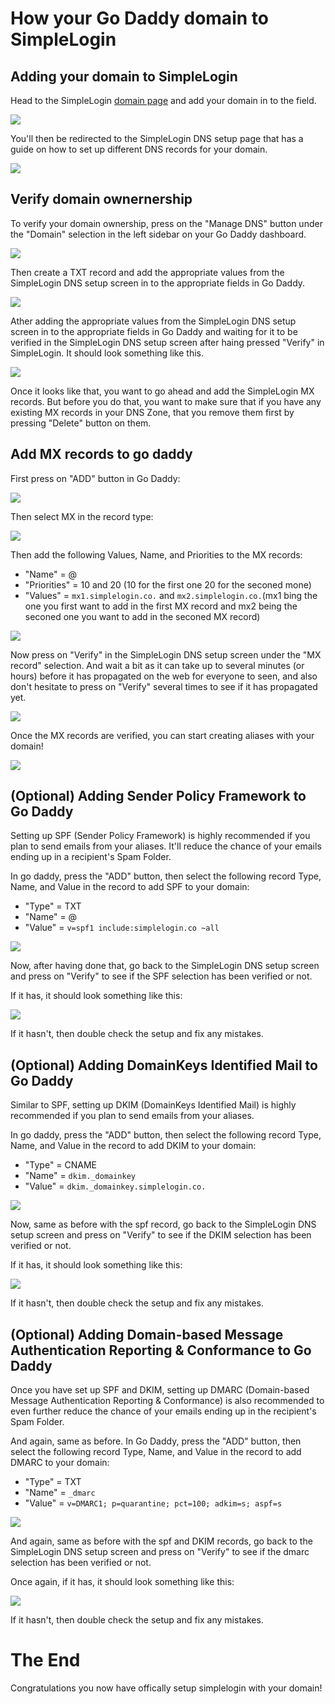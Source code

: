 # How your Go Daddy domain to SimpleLogin

## Adding your domain to SimpleLogin

Head to the SimpleLogin [domain page](https://app.simplelogin.io/dashboard/custom_domain) and add your domain in to the field.

![](./new-domain.png)

You'll then be redirected to the SimpleLogin DNS setup page that has a guide on how to set up different DNS records for your domain.

![](./domain-dns.png)

## Verify domain ownernership

To verify your domain ownership, press on the "Manage DNS" button under the "Domain" selection in the left sidebar on your Go Daddy dashboard.

![](./manage-dns-button.png)

Then create a TXT record and add the appropriate values from the SimpleLogin DNS setup screen in to the appropriate fields in Go Daddy.

![](./txt-record.png)

Ather adding the appropriate values from the SimpleLogin DNS setup screen in to the appropriate fields in Go Daddy and waiting for it to be verified in the SimpleLogin DNS setup screen after haing pressed "Verify" in SimpleLogin. It should look something like this.

![](../sl-domain-verified.png)

Once it looks like that, you want to go ahead and add the SimpleLogin MX records. But before you do that, you want to make sure that if you have any existing MX records in your DNS Zone, that you remove them first by pressing "Delete" button on them.

## Add MX records to go daddy

First press on "ADD" button in Go Daddy:

![](./add-mx-records.png)

Then select MX in the record type:

![](./select-mx-record.png)

Then add the following Values, Name, and Priorities to the MX records: 

- "Name" = @
- "Priorities" = 10 and 20 (10 for the first one 20 for the seconed mone)
- "Values" = `mx1.simplelogin.co.` and `mx2.simplelogin.co.`(mx1 bing the one you first want to add in the first MX record and mx2 being the seconed one you want to add in the seconed MX record)

![](./mx-records.png)

Now press on "Verify" in the SimpleLogin DNS setup screen under the "MX record" selection. And wait a bit as it can take up to several minutes (or hours) before it has propagated on the web for everyone to seen, and also don't hesitate to press on "Verify" several times to see if it has propagated yet.

![](./mx-verified.png)

Once the MX records are verified, you can start creating aliases with your domain!

![](./creating-alias.png)

## (Optional) Adding Sender Policy Framework to Go Daddy

Setting up SPF (Sender Policy Framework) is highly recommended if you plan to send emails from your aliases. It'll reduce the chance of your emails ending up in a recipient's Spam Folder.

In go daddy, press the "ADD" button, then select the following record Type, Name, and Value in the record to add SPF to your domain:

- "Type" = TXT
- "Name" = @
- "Value" = `v=spf1 include:simplelogin.co ~all`

![](./spf-record.png)

Now, after having done that, go back to the SimpleLogin DNS setup screen and press on "Verify" to see if the SPF selection has been verified or not.

If it has, it should look something like this:

![](./spf-verified.png)

If it hasn't, then double check the setup and fix any mistakes.

## (Optional) Adding DomainKeys Identified Mail to Go Daddy

Similar to SPF, setting up DKIM (DomainKeys Identified Mail) is highly recommended if you plan to send emails from your aliases.

In go daddy, press the "ADD" button, then select the following record Type, Name, and Value in the record to add DKIM to your domain:

- "Type" = CNAME
- "Name" = `dkim._domainkey`
- "Value" = `dkim._domainkey.simplelogin.co.`

![](./dkim-record.png)

Now, same as before with the spf record, go back to the SimpleLogin DNS setup screen and press on "Verify" to see if the DKIM selection has been verified or not.

If it has, it should look something like this:

![](./dkim-verified.png)

If it hasn't, then double check the setup and fix any mistakes.

## (Optional) Adding Domain-based Message Authentication Reporting & Conformance to Go Daddy

Once you have set up SPF and DKIM, setting up DMARC (Domain-based Message Authentication Reporting & Conformance) is also recommended to even further reduce the chance of your emails ending up in the recipient's Spam Folder.

And again, same as before. In Go Daddy, press the "ADD" button, then select the following record Type, Name, and Value in the record to add DMARC to your domain:

- "Type" = TXT
- "Name" = `_dmarc`
- "Value" = `v=DMARC1; p=quarantine; pct=100; adkim=s; aspf=s`

![](./dmarc-record.png)

And again, same as before with the spf and DKIM records, go back to the SimpleLogin DNS setup screen and press on "Verify" to see if the dmarc selection has been verified or not.

Once again, if it has, it should look something like this:

![](./dmarc-verified.png)

If it hasn't, then double check the setup and fix any mistakes.

# The End

Congratulations you now have offically setup simplelogin with your domain!
